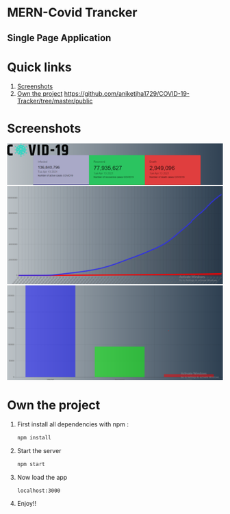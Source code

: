 # MERN-Covid Trancker

## Single Page Application

# Quick links
1. [Screenshots](#screenshots)
2. [Own the project](#own-the-project)
https://github.com/aniketjha1729/COVID-19-Tracker/tree/master/public
# Screenshots
![alt text](https://github.com/aniketjha1729/COVID-19-Tracker/blob/master/screenshots/covid1.png)
![alt text](https://github.com/aniketjha1729/COVID-19-Tracker/blob/master/screenshots/covid2.png)
![alt text](https://github.com/aniketjha1729/COVID-19-Tracker/blob/master/screenshots/covid3.png)

# Own the project
1. First install all dependencies with npm :
    ```javascript
    npm install
    ```

2. Start the server
    ```javascript
    npm start
    ```

3. Now load the app
    ```javacript
    localhost:3000
    ```
4. Enjoy!!
